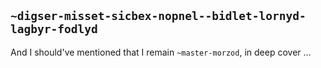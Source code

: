 ## `~digser-misset-sicbex-nopnel--bidlet-lornyd-lagbyr-fodlyd`
And I should've mentioned that I remain `~master-morzod`, in deep cover ...